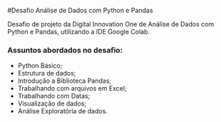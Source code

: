 #Desafio Análise de Dados com Python e Pandas

 Desafio de projeto da Digital Innovation One de Análise de Dados com Python e Pandas, utilizando a IDE Google Colab.  
 
### Assuntos abordados no desafio: 
 
 - Python Básico;
 - Estrutura de dados;
 - Introdução a Biblioteca Pandas;
 - Trabalhando com arquivos em Excel;
 - Trabalhando com Datas;
 - Visualização de dados;
 - Análise Exploratória de dados.

